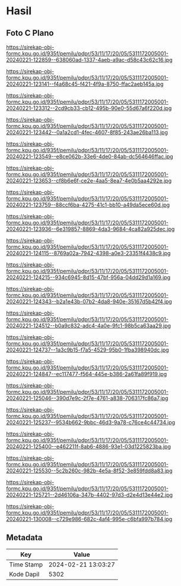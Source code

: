 # Hasil

## Foto C Plano

https://sirekap-obj-formc.kpu.go.id/935f/pemilu/pdpr/53/11/17/20/05/5311172005001-20240221-122859--638060ad-1337-4aeb-a9ac-d58c43c62c16.jpg

https://sirekap-obj-formc.kpu.go.id/935f/pemilu/pdpr/53/11/17/20/05/5311172005001-20240221-123141--f4a68c45-f421-4f9a-8750-ffac2aeb145a.jpg

https://sirekap-obj-formc.kpu.go.id/935f/pemilu/pdpr/53/11/17/20/05/5311172005001-20240221-123312--2cd9cb33-cb12-495b-90e0-55d67a6f220d.jpg

https://sirekap-obj-formc.kpu.go.id/935f/pemilu/pdpr/53/11/17/20/05/5311172005001-20240221-123442--0a1a2cd1-4fec-4607-8f85-243ae26ba113.jpg

https://sirekap-obj-formc.kpu.go.id/935f/pemilu/pdpr/53/11/17/20/05/5311172005001-20240221-123549--e8ce062b-33e6-4de0-84ab-dc564646ffac.jpg

https://sirekap-obj-formc.kpu.go.id/935f/pemilu/pdpr/53/11/17/20/05/5311172005001-20240221-123653--cf8b6e6f-ce2e-4aa5-8ea7-4e0b5aa4292e.jpg

https://sirekap-obj-formc.kpu.go.id/935f/pemilu/pdpr/53/11/17/20/05/5311172005001-20240221-123759--88ccf6ba-4275-41c1-bb10-a49da5ece60d.jpg

https://sirekap-obj-formc.kpu.go.id/935f/pemilu/pdpr/53/11/17/20/05/5311172005001-20240221-123936--6e319857-8869-4da3-9684-4ca82a925dec.jpg

https://sirekap-obj-formc.kpu.go.id/935f/pemilu/pdpr/53/11/17/20/05/5311172005001-20240221-124115--8769a02a-7942-4398-a0e3-23351f4438c9.jpg

https://sirekap-obj-formc.kpu.go.id/935f/pemilu/pdpr/53/11/17/20/05/5311172005001-20240221-124215--934c6945-8d15-47bf-956a-04dd29d1a169.jpg

https://sirekap-obj-formc.kpu.go.id/935f/pemilu/pdpr/53/11/17/20/05/5311172005001-20240221-124343--b2a1e43b-07b2-4da8-940e-35167d5b42f4.jpg

https://sirekap-obj-formc.kpu.go.id/935f/pemilu/pdpr/53/11/17/20/05/5311172005001-20240221-124512--b0a9c832-adc4-4a0e-9fc1-98b5ca63aa29.jpg

https://sirekap-obj-formc.kpu.go.id/935f/pemilu/pdpr/53/11/17/20/05/5311172005001-20240221-124737--1a3c9b15-f7a5-4529-95b0-1fba398940dc.jpg

https://sirekap-obj-formc.kpu.go.id/935f/pemilu/pdpr/53/11/17/20/05/5311172005001-20240221-124847--ec117477-f564-445e-b386-2a61fa89f919.jpg

https://sirekap-obj-formc.kpu.go.id/935f/pemilu/pdpr/53/11/17/20/05/5311172005001-20240221-125046--390d7e9c-2f7e-4761-a838-706317fc86a7.jpg

https://sirekap-obj-formc.kpu.go.id/935f/pemilu/pdpr/53/11/17/20/05/5311172005001-20240221-125237--9534b662-9bbc-46d3-9a78-c76ce4c44734.jpg

https://sirekap-obj-formc.kpu.go.id/935f/pemilu/pdpr/53/11/17/20/05/5311172005001-20240221-125400--e462211f-8ab6-4886-93e1-03d1225823ba.jpg

https://sirekap-obj-formc.kpu.go.id/935f/pemilu/pdpr/53/11/17/20/05/5311172005001-20240221-125530--5c2b260c-982b-4e5a-8f52-3e859fdd8a83.jpg

https://sirekap-obj-formc.kpu.go.id/935f/pemilu/pdpr/53/11/17/20/05/5311172005001-20240221-125721--2d46106a-347b-4402-97d3-d2e4d13e44e2.jpg

https://sirekap-obj-formc.kpu.go.id/935f/pemilu/pdpr/53/11/17/20/05/5311172005001-20240221-130008--c729e986-682c-4af4-995e-c6bfa997b784.jpg


## Metadata

| Key        | Value               |
| ---------- | ------------------- |
| Time Stamp | 2024-02-21 13:03:27 |
| Kode Dapil | 5302                |



